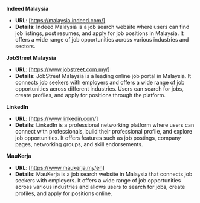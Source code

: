 **Indeed Malaysia**
  - **URL**: [https://malaysia.indeed.com/]
  - **Details**: Indeed Malaysia is a job search website where users can find job listings, post resumes, and apply for job positions in Malaysia. It offers a wide range of job opportunities across various industries and sectors.

**JobStreet Malaysia**
  - **URL**: [https://www.jobstreet.com.my/]
  - **Details**: JobStreet Malaysia is a leading online job portal in Malaysia. It connects job seekers with employers and offers a wide range of job opportunities across different industries. Users can search for jobs, create profiles, and apply for positions through the platform.

**LinkedIn**
  - **URL**: [https://www.linkedin.com/]
  - **Details**: LinkedIn is a professional networking platform where users can connect with professionals, build their professional profile, and explore job opportunities. It offers features such as job postings, company pages, networking groups, and skill endorsements.

**MauKerja**
  - **URL**: [https://www.maukerja.my/en]
  - **Details**: MauKerja is a job search website in Malaysia that connects job seekers with employers. It offers a wide range of job opportunities across various industries and allows users to search for jobs, create profiles, and apply for positions online.
